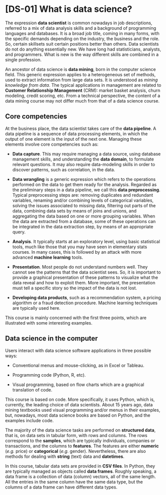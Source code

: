 # [DS-01] What is data science?

The expression **data scientist** is common nowadays in job descriptions, referred to a mix of data analysis skills and a background of programming languages and databases. It is a broad job title, coming in many forms, with the specific demands depending on the industry, the business and the role. So, certain skillsets suit certain positions better than others. Data scientists do not do anything essentially new. We have long had statisticians, analysts, and programmers. What is new is the way different skills are combined in a single profession.

An ancestor of data science is **data mining**, born in the computer science field. This generic expression applies to a heterogeneous set of methods, used to extract information from large data sets. It is understood as *mining knowledge from data*. The typical applications in management are related to **Customer Relationship Management** (CRM): market basket analysis, churn modeling, credit scoring, etc. From a technical perspective, the content of a data mining course may not differ much from that of a data science course.

## Core competencies

At the business place, the data scientist takes care of the **data pipeline**. A data pipeline is a sequence of data processing elements, in which the output of one element is the input of the next one. Managing these elements involve core competencies such as:

* **Data capture**. This may require managing a data source, using database management skills, and understanding the **data domain**, to formulate relevant questions. It may also require data-modeling skills in order to discover patterns, such as correlation, in the data.

* **Data wrangling** is a generic expression which refers to the operations performed on the data to get them ready for the analysis. Regarded as the preliminary steps in a data pipeline, we call this **data preprocessing**. Typical preprocessing steps are: removing duplicates and redundant variables, renaming and/or combining levels of categorical variables, solving the issues associated to missing data, filtering out parts of the data, combining data sets by means of joins and unions, and aggregating the data based on one or more grouping variables. When the data are extracted from a database, some of these operations can be integrated in the data extraction step, by means of an appropriate query.

* **Analysis**. It typically starts at an exploratory level, using basic statistical tools, much like those that you may have seen in elementary stats courses. In many cases, this is followed by an attack with more advanced **machine learning** tools.

* **Presentation**. Most people do not understand numbers well. They cannot see the patterns that the data scientist sees. So, it is important to provide a graphical presentation of these patterns to visualize what the data reveal and how to exploit them. More important, the presentation must tell a specific story so the impact of the data is not lost.

* **Developing data products**, such as a recommendation system, a pricing algorithm or a fraud detection procedure. Machine learning techniques are typically used here.

This course is mainly concerned with the first three points, which are illustrated with some interesting examples.

## Data science in the computer

Users interact with data science software applications in three possible ways:

* Conventional menus and mouse-clicking, as in Excel or Tableau.

* Programming code (Python, R, etc).

* Visual programming, based on flow charts which are a graphical translation of code.

This course is based on code. More specifically, it uses Python, which is, currently, the leading choice of data scientists. About 15 years ago, data mining textbooks used visual programming and/or menus in their examples, but, nowadays, most data science books are based on Python, and the examples include code.

The majority of the data science tasks are performed on **structured data**, that is, on data sets in tabular form, with rows and columns. The rows correspond to the **samples**, which are typically individuals, companies or transactions, and the columns to **features**. The features are either **numeric** (*e.g.* price) or **categorical** (*e.g.* gender). Nevertheless, there are also methods for dealing with **string** (text) data and **datetimes**. 

In this course, tabular data sets are provided in **CSV files**. In Python, they are typically managed as objects called **data frames**. Roughly speaking, a data frame is a collection of data (column) vectors, all of the same length. All the entries in the same column have the same data type, but the columns of a data frame can have different data types.
